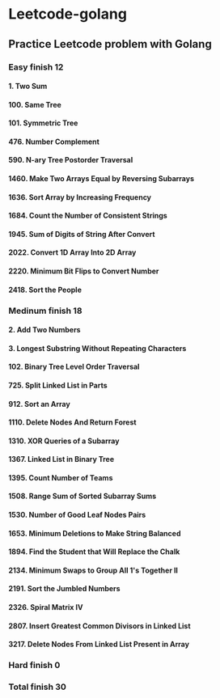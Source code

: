 # Leetcode-golang

## Practice Leetcode problem with Golang

### Easy finish 12
#### 1. Two Sum
#### 100. Same Tree
#### 101. Symmetric Tree
#### 476. Number Complement
#### 590. N-ary Tree Postorder Traversal
#### 1460. Make Two Arrays Equal by Reversing Subarrays
#### 1636. Sort Array by Increasing Frequency
#### 1684. Count the Number of Consistent Strings
#### 1945. Sum of Digits of String After Convert
#### 2022. Convert 1D Array Into 2D Array
#### 2220. Minimum Bit Flips to Convert Number
#### 2418. Sort the People


### Medinum finish 18
#### 2. Add Two Numbers
#### 3. Longest Substring Without Repeating Characters
#### 102. Binary Tree Level Order Traversal
#### 725. Split Linked List in Parts
#### 912. Sort an Array
#### 1110. Delete Nodes And Return Forest
#### 1310. XOR Queries of a Subarray
#### 1367. Linked List in Binary Tree
#### 1395. Count Number of Teams
#### 1508. Range Sum of Sorted Subarray Sums
#### 1530. Number of Good Leaf Nodes Pairs
#### 1653. Minimum Deletions to Make String Balanced
#### 1894. Find the Student that Will Replace the Chalk
#### 2134. Minimum Swaps to Group All 1's Together II
#### 2191. Sort the Jumbled Numbers
#### 2326. Spiral Matrix IV
#### 2807. Insert Greatest Common Divisors in Linked List
#### 3217. Delete Nodes From Linked List Present in Array

### Hard finish 0


### Total finish 30
